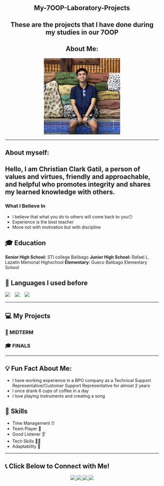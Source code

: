 <div align="center">
  
<h2> My-7OOP-Laboratory-Projects </h2>

  
<h2> These are the projects that I have done during my studies in our 7OOP </h2>

<p align= "center">
  
## About Me:

</div>

<p align= "center">
<img src="photo.jpg" alt="My Photo" width="250" height="250"/>

---
## About myself:
<h2> Hello, I am Christian Clark Gatil, a person of values and virtues, friendly and approachable, and helpful who promotes integrity and shares my learned knowledge with others. </h2>


### What I Believe In
- I believe that what you do to others will come back to you:no_mouth:
- Experience is the best teacher
- Move not with motivation but with discipline


## 🎓 Education
**Senior High School:** STI college Balibago
**Junior High School:** Rafael L. Lazatin Memorial Highschool
**Elementary:** Gueco Balibago Elementary School


## 📜 Languages I used before 
<p align="left"> 
<img src="https://img.shields.io/badge/MySQL-%2300f.svg?style=for-the-badge&logo=mysql&logoColor=white" height="50"/> 
&nbsp;&nbsp;
<img src="https://img.shields.io/badge/C-%2300599C.svg?style=for-the-badge&logo=c&logoColor=white" height="50"/>
&nbsp;&nbsp;
<img src="https://img.shields.io/badge/Java-%23217346.svg?style=for-the-badge&logo=microsoft-excel&logoColor=white" height="50"/>  

---
## 💻 My Projects  



### 🧪 MIDTERM  



### 🎓 FINALS  

---
## 💡 Fun Fact About Me:

- I have working experience in a BPO company as a Technical Support Representative/Customer Support Representative for almost 2 years
- I once drank 6 cups of coffee in a day
- I love playing instruments and creating a song

## 📌 Skills
- Time Management ⏰  
- Team Player 🤝
- Good Listener 👂  
- Tech Skills 👨‍💻
- Adaptability 🔄  

---
## 📞 Click Below to Connect with Me!   
<p align="center">
  <a href="https://www.facebook.com/christianclark.gatil" target="_blank">
    <img src="https://img.shields.io/badge/Facebook-1877F2?style=for-the-badge&logo=facebook&logoColor=white"/>
  </a>

  <a href="https://instagram.com/christianclarkgatil" target="_blank">
    <img src="https://img.shields.io/badge/Instagram-E4405F?style=for-the-badge&logo=instagram&logoColor=white"/>
  </a>

  <a href="https://www.tiktok.com/@erlokgaming" target="_blank">
    <img src="https://img.shields.io/badge/TikTok-000000?style=for-the-badge&logo=tiktok&logoColor=white"/>
  </a>

  <a href="mailto:christianclarkgatil1213@gmail.com">
    <img src="https://img.shields.io/badge/Gmail-D14836?style=for-the-badge&logo=gmail&logoColor=white"/>
  </a>
</p>
